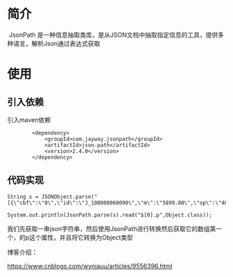 # 简介

​	JsonPath 是一种信息抽取类库，是从JSON文档中抽取指定信息的工具，提供多种语言，解析Json通过表达式获取

# 使用

## 引入依赖

引入maven依赖

```
       	<dependency>
            <groupId>com.jayway.jsonpath</groupId>
            <artifactId>json-path</artifactId>
            <version>2.4.0</version>
        </dependency>
```

## 代码实现

```
String s = JSONObject.parse("[{\"cbf\":\"0\",\"id\":\"J_100000060090\",\"m\":\"5899.00\",\"op\":\"4899.00\",\"p\":\"4499.00\"}]").toString();
        System.out.println(JsonPath.parse(s).read("$[0].p",Object.class));
```

我们先获取一串json字符串，然后使用JsonPath进行转换然后获取它的数组第一个，的p这个属性，并且将它转换为Object类型



博客介绍：

<https://www.cnblogs.com/wynjauu/articles/9556396.html> 
